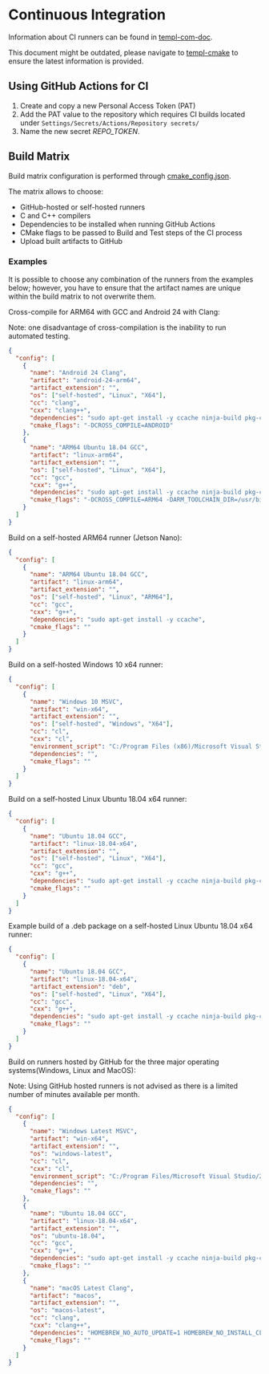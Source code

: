 # Continuous Integration

Information about CI runners can be found in [templ-com-doc](https://github.com/HInfinity/templ-com-doc/tree/main/CI/ci_runners.md).

This document might be outdated, please navigate to [templ-cmake](https://github.com/HInfinity/templ-cmake/blob/main/.github/ci.md) to ensure the latest information is provided.

## Using GitHub Actions for CI

1. Create and copy a new Personal Access Token (PAT)
2. Add the PAT value to the repository which requires CI builds located under `Settings/Secrets/Actions/Repository secrets/`
3. Name the new secret _REPO_TOKEN_.

## Build Matrix

Build matrix configuration is performed through [cmake_config.json](./workflows/cmake_config.json).

The matrix allows to choose:

- GitHub-hosted or self-hosted runners
- C and C++ compilers
- Dependencies to be installed when running GitHub Actions
- CMake flags to be passed to Build and Test steps of the CI process
- Upload built artifacts to GitHub

### Examples

It is possible to choose any combination of the runners from the examples below; however, you have to ensure that the artifact names are unique within the build matrix to not overwrite them.

Cross-compile for ARM64 with GCC and Android 24 with Clang:

Note: one disadvantage of cross-compilation is the inability to run automated testing.

```json
{
  "config": [
    {
      "name": "Android 24 Clang",
      "artifact": "android-24-arm64",
      "artifact_extension": "",
      "os": ["self-hosted", "Linux", "X64"],
      "cc": "clang",
      "cxx": "clang++",
      "dependencies": "sudo apt-get install -y ccache ninja-build pkg-config",
      "cmake_flags": "-DCROSS_COMPILE=ANDROID"
    },
    {
      "name": "ARM64 Ubuntu 18.04 GCC",
      "artifact": "linux-arm64",
      "artifact_extension": "",
      "os": ["self-hosted", "Linux", "X64"],
      "cc": "gcc",
      "cxx": "g++",
      "dependencies": "sudo apt-get install -y ccache ninja-build pkg-config gcc-aarch64-linux-gnu g++-aarch64-linux-gnu",
      "cmake_flags": "-DCROSS_COMPILE=ARM64 -DARM_TOOLCHAIN_DIR=/usr/bin/"
    }
  ]
}
```

Build on a self-hosted ARM64 runner (Jetson Nano):

```json
{
  "config": [
    {
      "name": "ARM64 Ubuntu 18.04 GCC",
      "artifact": "linux-arm64",
      "artifact_extension": "",
      "os": ["self-hosted", "Linux", "ARM64"],
      "cc": "gcc",
      "cxx": "g++",
      "dependencies": "sudo apt-get install -y ccache",
      "cmake_flags": ""
    }
  ]
}
```

Build on a self-hosted Windows 10 x64 runner:

```json
{
  "config": [
    {
      "name": "Windows 10 MSVC",
      "artifact": "win-x64",
      "artifact_extension": "",
      "os": ["self-hosted", "Windows", "X64"],
      "cc": "cl",
      "cxx": "cl",
      "environment_script": "C:/Program Files (x86)/Microsoft Visual Studio/2022/BuildTools/VC/Auxiliary/Build/vcvars64.bat",
      "dependencies": "",
      "cmake_flags": ""
    }
  ]
}
```

Build on a self-hosted Linux Ubuntu 18.04 x64 runner:

```json
{
  "config": [
    {
      "name": "Ubuntu 18.04 GCC",
      "artifact": "linux-18.04-x64",
      "artifact_extension": "",
      "os": ["self-hosted", "Linux", "X64"],
      "cc": "gcc",
      "cxx": "g++",
      "dependencies": "sudo apt-get install -y ccache ninja-build pkg-config",
      "cmake_flags": ""
    }
  ]
}
```

Example build of a .deb package on a self-hosted Linux Ubuntu 18.04 x64 runner:

```json
{
  "config": [
    {
      "name": "Ubuntu 18.04 GCC",
      "artifact": "linux-18.04-x64",
      "artifact_extension": "deb",
      "os": ["self-hosted", "Linux", "X64"],
      "cc": "gcc",
      "cxx": "g++",
      "dependencies": "sudo apt-get install -y ccache ninja-build pkg-config",
      "cmake_flags": ""
    }
  ]
}
```

Build on runners hosted by GitHub for the three major operating systems(Windows, Linux and MacOS):

Note: Using GitHub hosted runners is not advised as there is a limited number of minutes available per month.

```json
{
  "config": [
    {
      "name": "Windows Latest MSVC",
      "artifact": "win-x64",
      "artifact_extension": "",
      "os": "windows-latest",
      "cc": "cl",
      "cxx": "cl",
      "environment_script": "C:/Program Files/Microsoft Visual Studio/2022/Enterprise/VC/Auxiliary/Build/vcvars64.bat",
      "dependencies": "",
      "cmake_flags": ""
    },
    {
      "name": "Ubuntu 18.04 GCC",
      "artifact": "linux-18.04-x64",
      "artifact_extension": "",
      "os": "ubuntu-18.04",
      "cc": "gcc",
      "cxx": "g++",
      "dependencies": "sudo apt-get install -y ccache ninja-build pkg-config",
      "cmake_flags": ""
    },
    {
      "name": "macOS Latest Clang",
      "artifact": "macos",
      "artifact_extension": "",
      "os": "macos-latest",
      "cc": "clang",
      "cxx": "clang++",
      "dependencies": "HOMEBREW_NO_AUTO_UPDATE=1 HOMEBREW_NO_INSTALL_CLEANUP=1 brew install ninja pkg-config",
      "cmake_flags": ""
    }
  ]
}
```
